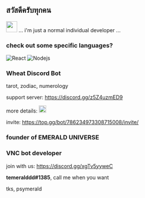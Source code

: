 ## สวัสดีครับทุกคน
<img src="https://emojis.slackmojis.com/emojis/images/1597609813/10031/60fps_parrot.gif?1597609813" width="30"/> ... i'm just a normal individual developer ...

### check out some specific languages?
<img alt="React" src="https://img.shields.io/badge/-React-45b8d8?style=flat-square&logo=react&logoColor=white" />

<img alt="Nodejs" src="https://img.shields.io/badge/-Nodejs-43853d?style=flat-square&logo=Node.js&logoColor=white" />

### Wheat Discord Bot 
tarot, zodiac, numerology

support server: https://discord.gg/z5Z4uzmED9

more details: <a href ="https://top.gg/bot/786234973308715008"><img alt="Wheat" src="https://i.imgur.com/o31SePR.png" width='20px'></a>

invite: https://top.gg/bot/786234973308715008/invite/

### founder of EMERALD UNIVERSE ###

### VNC bot developer
join with us: https://discord.gg/xgTv5yyweC

**temeralddd#1385**, call me when you want

tks, psymerald
